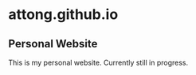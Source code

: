 # attong.github.io
<h2>Personal Website</h2>
This is my personal website. Currently still in progress.
